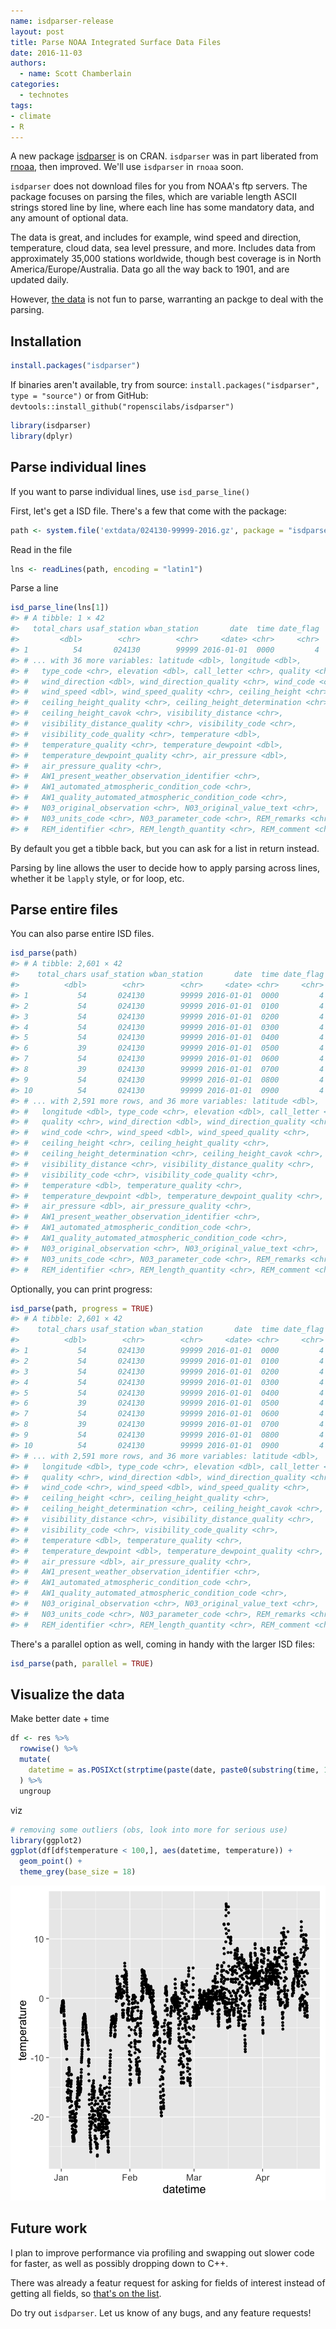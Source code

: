 ```yaml
---
name: isdparser-release
layout: post
title: Parse NOAA Integrated Surface Data Files
date: 2016-11-03
authors:
  - name: Scott Chamberlain
categories:
  - technotes
tags:
- climate
- R
---
```


A new package [isdparser](https://cran.rstudio.com/web/packages/isdparser) is
on CRAN. `isdparser` was in part liberated from [rnoaa](https://github.com/ropensci/rnoaa),
then improved. We'll use `isdparser` in `rnoaa` soon.

`isdparser` does not download files for you from NOAA's ftp servers. The
package focuses on parsing the files, which are variable length ASCII strings
stored line by line, where each line has some mandatory data, and any amount
of optional data.

The data is great, and includes for example, wind speed and direction, temperature,
cloud data, sea level pressure, and more. Includes data from approximately 35,000
stations worldwide, though best coverage is in North America/Europe/Australia.
Data go all the way back to 1901, and are updated daily.

However, [the data](ftp://ftp.ncdc.noaa.gov/pub/data/noaa/) is not fun to parse,
warranting an packge to deal with the parsing.

## Installation


```r
install.packages("isdparser")
```

If binaries aren't available, try from source:
`install.packages("isdparser", type = "source")` or from GitHub:
`devtools::install_github("ropenscilabs/isdparser")`


```r
library(isdparser)
library(dplyr)
```

## Parse individual lines

If you want to parse individual lines, use `isd_parse_line()`

First, let's get a ISD file. There's a few that come with the package:


```r
path <- system.file('extdata/024130-99999-2016.gz', package = "isdparser")
```

Read in the file


```r
lns <- readLines(path, encoding = "latin1")
```

Parse a line


```r
isd_parse_line(lns[1])
#> # A tibble: 1 × 42
#>   total_chars usaf_station wban_station       date  time date_flag
#>         <dbl>        <chr>        <chr>     <date> <chr>     <chr>
#> 1          54       024130        99999 2016-01-01  0000         4
#> # ... with 36 more variables: latitude <dbl>, longitude <dbl>,
#> #   type_code <chr>, elevation <dbl>, call_letter <chr>, quality <chr>,
#> #   wind_direction <dbl>, wind_direction_quality <chr>, wind_code <chr>,
#> #   wind_speed <dbl>, wind_speed_quality <chr>, ceiling_height <chr>,
#> #   ceiling_height_quality <chr>, ceiling_height_determination <chr>,
#> #   ceiling_height_cavok <chr>, visibility_distance <chr>,
#> #   visibility_distance_quality <chr>, visibility_code <chr>,
#> #   visibility_code_quality <chr>, temperature <dbl>,
#> #   temperature_quality <chr>, temperature_dewpoint <dbl>,
#> #   temperature_dewpoint_quality <chr>, air_pressure <dbl>,
#> #   air_pressure_quality <chr>,
#> #   AW1_present_weather_observation_identifier <chr>,
#> #   AW1_automated_atmospheric_condition_code <chr>,
#> #   AW1_quality_automated_atmospheric_condition_code <chr>,
#> #   N03_original_observation <chr>, N03_original_value_text <chr>,
#> #   N03_units_code <chr>, N03_parameter_code <chr>, REM_remarks <chr>,
#> #   REM_identifier <chr>, REM_length_quantity <chr>, REM_comment <chr>
```

By default you get a tibble back, but you can ask for a list in return instead.

Parsing by line allows the user to decide how to apply parsing across lines,
whether it be `lapply` style, or for loop, etc.

## Parse entire files

You can also parse entire ISD files.


```r
isd_parse(path)
#> # A tibble: 2,601 × 42
#>    total_chars usaf_station wban_station       date  time date_flag
#>          <dbl>        <chr>        <chr>     <date> <chr>     <chr>
#> 1           54       024130        99999 2016-01-01  0000         4
#> 2           54       024130        99999 2016-01-01  0100         4
#> 3           54       024130        99999 2016-01-01  0200         4
#> 4           54       024130        99999 2016-01-01  0300         4
#> 5           54       024130        99999 2016-01-01  0400         4
#> 6           39       024130        99999 2016-01-01  0500         4
#> 7           54       024130        99999 2016-01-01  0600         4
#> 8           39       024130        99999 2016-01-01  0700         4
#> 9           54       024130        99999 2016-01-01  0800         4
#> 10          54       024130        99999 2016-01-01  0900         4
#> # ... with 2,591 more rows, and 36 more variables: latitude <dbl>,
#> #   longitude <dbl>, type_code <chr>, elevation <dbl>, call_letter <chr>,
#> #   quality <chr>, wind_direction <dbl>, wind_direction_quality <chr>,
#> #   wind_code <chr>, wind_speed <dbl>, wind_speed_quality <chr>,
#> #   ceiling_height <chr>, ceiling_height_quality <chr>,
#> #   ceiling_height_determination <chr>, ceiling_height_cavok <chr>,
#> #   visibility_distance <chr>, visibility_distance_quality <chr>,
#> #   visibility_code <chr>, visibility_code_quality <chr>,
#> #   temperature <dbl>, temperature_quality <chr>,
#> #   temperature_dewpoint <dbl>, temperature_dewpoint_quality <chr>,
#> #   air_pressure <dbl>, air_pressure_quality <chr>,
#> #   AW1_present_weather_observation_identifier <chr>,
#> #   AW1_automated_atmospheric_condition_code <chr>,
#> #   AW1_quality_automated_atmospheric_condition_code <chr>,
#> #   N03_original_observation <chr>, N03_original_value_text <chr>,
#> #   N03_units_code <chr>, N03_parameter_code <chr>, REM_remarks <chr>,
#> #   REM_identifier <chr>, REM_length_quantity <chr>, REM_comment <chr>
```

Optionally, you can print progress:


```r
isd_parse(path, progress = TRUE)
#> # A tibble: 2,601 × 42
#>    total_chars usaf_station wban_station       date  time date_flag
#>          <dbl>        <chr>        <chr>     <date> <chr>     <chr>
#> 1           54       024130        99999 2016-01-01  0000         4
#> 2           54       024130        99999 2016-01-01  0100         4
#> 3           54       024130        99999 2016-01-01  0200         4
#> 4           54       024130        99999 2016-01-01  0300         4
#> 5           54       024130        99999 2016-01-01  0400         4
#> 6           39       024130        99999 2016-01-01  0500         4
#> 7           54       024130        99999 2016-01-01  0600         4
#> 8           39       024130        99999 2016-01-01  0700         4
#> 9           54       024130        99999 2016-01-01  0800         4
#> 10          54       024130        99999 2016-01-01  0900         4
#> # ... with 2,591 more rows, and 36 more variables: latitude <dbl>,
#> #   longitude <dbl>, type_code <chr>, elevation <dbl>, call_letter <chr>,
#> #   quality <chr>, wind_direction <dbl>, wind_direction_quality <chr>,
#> #   wind_code <chr>, wind_speed <dbl>, wind_speed_quality <chr>,
#> #   ceiling_height <chr>, ceiling_height_quality <chr>,
#> #   ceiling_height_determination <chr>, ceiling_height_cavok <chr>,
#> #   visibility_distance <chr>, visibility_distance_quality <chr>,
#> #   visibility_code <chr>, visibility_code_quality <chr>,
#> #   temperature <dbl>, temperature_quality <chr>,
#> #   temperature_dewpoint <dbl>, temperature_dewpoint_quality <chr>,
#> #   air_pressure <dbl>, air_pressure_quality <chr>,
#> #   AW1_present_weather_observation_identifier <chr>,
#> #   AW1_automated_atmospheric_condition_code <chr>,
#> #   AW1_quality_automated_atmospheric_condition_code <chr>,
#> #   N03_original_observation <chr>, N03_original_value_text <chr>,
#> #   N03_units_code <chr>, N03_parameter_code <chr>, REM_remarks <chr>,
#> #   REM_identifier <chr>, REM_length_quantity <chr>, REM_comment <chr>
```

There's a parallel option as well, coming in handy with the larger ISD files:


```r
isd_parse(path, parallel = TRUE)
```

## Visualize the data

Make better date + time


```r
df <- res %>%
  rowwise() %>%
  mutate(
    datetime = as.POSIXct(strptime(paste(date, paste0(substring(time, 1, 2), ":00:00")), "%Y-%m-%d %H:%M:%S"))
  ) %>%
  ungroup
```

viz


```r
# removing some outliers (obs, look into more for serious use)
library(ggplot2)
ggplot(df[df$temperature < 100,], aes(datetime, temperature)) +
  geom_point() +
  theme_grey(base_size = 18)
```

![plot of chunk unnamed-chunk-11](/assets/blog-images/2016-11-03-isdparser-release/unnamed-chunk-11-1.png)


## Future work

I plan to improve performance via profiling and swapping out slower code for faster,
as well as possibly dropping down to C++.

There was already a featur request for asking for fields of interest instead of
getting all fields, so [that's on the list](https://github.com/ropenscilabs/isdparser/issues/8).

Do try out `isdparser`. Let us know of any bugs, and any feature requests!
